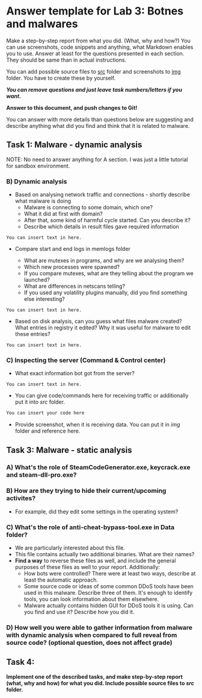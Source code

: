 # Answer template for Lab 3: Botnes and malwares


Make a step-by-step report from what you did. (What, why and how?)
You can use screenshots, code snippets and anything, what Markdown enables you to use. Answer at least for the questions presented in each section.
They should be same than in actual instructions. 

You can add possible source files to [src](src) folder and screenshots to [img](img) folder.
You have to create these by yourself.

***You can remove questions and just leave task numbers/letters if you want.***

**Answer to this document, and push changes to Git!**

You can answer with more details than questions below are suggesting and describe anything what did you find and think that it is related to malware.


## Task 1: Malware - dynamic analysis

NOTE: No need to answer  anything for A section. I was just a little tutorial for sandbox environment.

### B) Dynamic analysis

* Based on analysing network traffic and connections - shortly describe what malware is doing
  * Malware is connecting to some domain, which one?
  * What it did at first with domain?
  * After that, some kind of harmful cycle started. Can you describe it?
  * Describe which details in result files gave required information

```
You can insert text in here.
```

* Compare start and end logs in memlogs folder

  * What are mutexes in programs, and why are we analysing them?
  * Which new processes were spawned?
  * If you compare mutexes, what are they telling about the program we launched? 
  * What are differences in netscans telling?
   * If you used any volatility plugins manually, did you find something else interesting?

```
You can insert text in here.
```


* Based on disk analysis, can you guess what files malware created? What entries in registry it edited? Why it was useful for malware to edit these entries?

```
You can insert text in here.
```

### C) Inspecting the server (Command & Control center)

* What exact information bot got from the server?

```
You can insert text in here.
```

* You can give code/commands here for receiving traffic or additionally put it into *src* folder.
```python
You can insert your code here
```
* Provide screenshot, when it is receiving data. You can put it in *img* folder and reference here.

## Task 3: Malware - static analysis

### A) What's the role of SteamCodeGenerator.exe, keycrack.exe and steam-dll-pro.exe?

### B) How are they trying to hide their current/upcoming activites?

* For example, did they edit some settings in the operating system?

### C) What's the role of anti-cheat-bypass-tool.exe in Data folder?

* We are particularly interested about this file.
* This file contains actually two additional binaries. What are their names?
* **Find a way** to reverse these files as well, and include the general purposes of these files as well to your report. Additionally:
  * How bots were controlled? There were at least two ways, describe at least the automatic approach.
  * Some source code or ideas of some common DDoS tools have been used in this malware. Describe three of them. It's enough to identify tools, you can look information about them elsewhere.
  * Malware actually contains hidden GUI for DDoS tools it is using. Can you find and use it? Describe how you did it.

### D) How well you were able to gather information from malware with dynamic analysis when compared to full reveal from source code? (optional question, does not affect grade)


## Task 4:

**Implement **one** of the described tasks, and make step-by-step report (what, why and how) for what you did. Include possible source files to *src* folder.**
